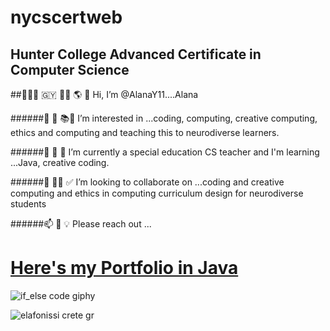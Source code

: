
# nycscertweb  

## Hunter College Advanced Certificate in Computer Science

##👋🏽🤓 🇬🇾 💃🏽 🌎 💝 Hi, I’m @AlanaY11....Alana

######👀 🐝 📚🧠 I’m interested in ...coding, computing, creative computing, ethics and computing and teaching this to neurodiverse learners.

######🌱 🌼 🌺 I’m currently a special education CS teacher and I'm learning ...Java, creative coding.

######💞️ 👊🏽 ✅ I’m looking to collaborate on ...coding and creative computing and ethics in computing curriculum design for neurodiverse students

######📫 🤩 💡 Please reach out ...


# [Here's my Portfolio in Java](https://github.com/AlanaY11/nycscertweb/blob/main/myCSPortfolio)




![if_else code giphy](https://user-images.githubusercontent.com/17364335/180859201-8d667fd4-75ee-475f-a186-63c51446297d.gif)


![elafonissi crete gr](https://user-images.githubusercontent.com/17364335/180577561-19e19c06-555f-451d-a1af-fa64e8fd6951.jpeg)

